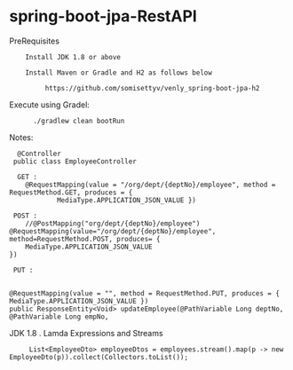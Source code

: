 # spring-boot-jpa-RestAPI


PreRequisites
 
        Install JDK 1.8 or above
        
        Install Maven or Gradle and H2 as follows below 
        
             https://github.com/somisettyv/venly_spring-boot-jpa-h2
             
  Execute using Gradel:
 
          ./gradlew clean bootRun
          
   Notes:
   
      @Controller
     public class EmployeeController 
   
      GET :
      	@RequestMapping(value = "/org/dept/{deptNo}/employee", method = RequestMethod.GET, produces = {
      			MediaType.APPLICATION_JSON_VALUE })
    
     POST :
      	//@PostMapping("org/dept/{deptNo}/employee")
    @RequestMapping(value="/org/dept/{deptNo}/employee", method=RequestMethod.POST, produces= {
        MediaType.APPLICATION_JSON_VALUE
    })
      
     PUT :
       
        	
	@RequestMapping(value = "", method = RequestMethod.PUT, produces = { MediaType.APPLICATION_JSON_VALUE })
	public ResponseEntity<Void> updateEmployee(@PathVariable Long deptNo, @PathVariable Long empNo,
  
  
  JDK 1.8 . Lamda Expressions and Streams
  
         List<EmployeeDto> employeeDtos = employees.stream().map(p -> new EmployeeDto(p)).collect(Collectors.toList());
  
  
  
  
